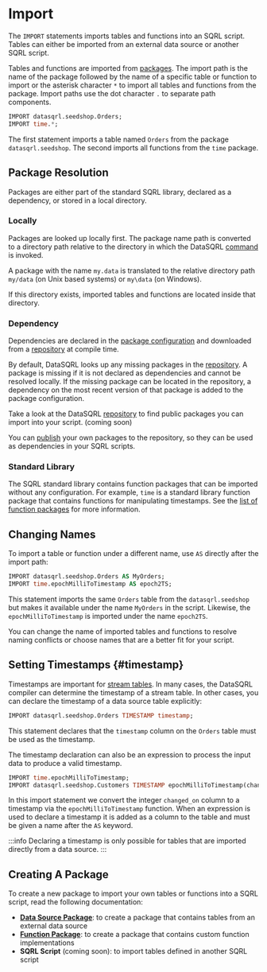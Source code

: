 
# Import

The `IMPORT` statements imports tables and functions into an SQRL script. Tables can either be imported from an external data source or another SQRL script.

Tables and functions are imported from [packages](../concepts/package). The import path is the name of the package followed by the name of a specific table or function to import or the asterisk character `*` to import all tables and functions from the package. Import paths use the dot character `.` to separate path components.

```sql
IMPORT datasqrl.seedshop.Orders;
IMPORT time.*;
```

The first statement imports a table named `Orders` from the package `datasqrl.seedshop`. The second imports all functions from the `time` package.

## Package Resolution

Packages are either part of the standard SQRL library, declared as a dependency, or stored in a local directory.

### Locally

Packages are looked up locally first. The package name path is converted to a directory path relative to the directory in which the DataSQRL [command](../operations/command) is invoked.

A package with the name `my.data` is translated to the relative directory path `my/data` (on Unix based systems) or `my\data` (on Windows).

If this directory exists, imported tables and functions are located inside that directory.

### Dependency

Dependencies are declared in the [package configuration](../operations/package-config#dependency) and downloaded from a [repository](../operations/repository) at compile time.

By default, DataSQRL looks up any missing packages in the [repository](https://dev.datasqrl.com). A package is missing if it is not declared as dependencies and cannot be resolved locally. If the missing package can be located in the repository, a dependency on the most recent version of that package is added to the package configuration.

Take a look at the DataSQRL [repository](https://dev.datasqrl.com) to find public packages you can import into your script. (coming soon)

You can [publish](../operations/repository) your own packages to the repository, so they can be used as dependencies in your SQRL scripts.

### Standard Library

The SQRL standard library contains function packages that can be imported without any configuration. For example, `time` is a standard library function package that contains functions for manipulating timestamps. See the [list of function packages](/docs/category/functions) for more information.


## Changing Names

To import a table or function under a different name, use `AS` directly after the import path:

```sql
IMPORT datasqrl.seedshop.Orders AS MyOrders;
IMPORT time.epochMilliToTimestamp AS epoch2TS; 
```

This statement imports the same `Orders` table from the `datasqrl.seedshop` but makes it available under the name `MyOrders` in the script. Likewise, the `epochMilliToTimestamp` is imported under the name `epoch2TS`.

You can change the name of imported tables and functions to resolve naming conflicts or choose names that are a better fit for your script.

## Setting Timestamps {#timestamp}

Timestamps are important for [stream tables](stream). In many cases, the DataSQRL compiler can determine the timestamp of a stream table. In other cases, you can declare the timestamp of a data source table explicitly:

```sql
IMPORT datasqrl.seedshop.Orders TIMESTAMP timestamp;
```

This statement declares that the `timestamp` column on the `Orders` table must be used as the timestamp.

The timestamp declaration can also be an expression to process the input data to produce a valid timestamp.

```sql
IMPORT time.epochMilliToTimestamp;
IMPORT datasqrl.seedshop.Customers TIMESTAMP epochMilliToTimestamp(changed_on) AS timestamp;
```

In this import statement we convert the integer `changed_on` column to a timestamp via the `epochMilliToTimestamp` function. When an expression is used to declare a timestamp it is added as a column to the table and must be given a name after the `AS` keyword.

:::info
Declaring a timestamp is only possible for tables that are imported directly from a data source.
:::

## Creating A Package

To create a new package to import your own tables or functions into a SQRL script, read the following documentation:

* [**Data Source Package**](../sources/overview): to create a package that contains tables from an external data source
* [**Function Package**](functions/custom-functions): to create a package that contains custom function implementations
* **SQRL Script** (coming soon): to import tables defined in another SQRL script
